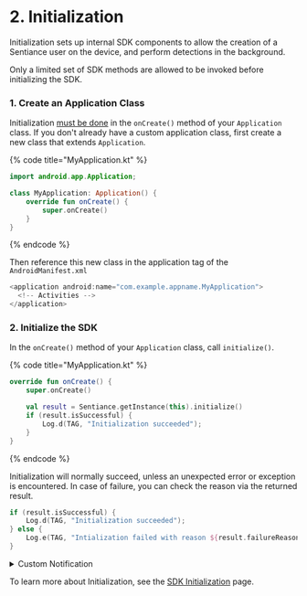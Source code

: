 # 2. Initialization

Initialization sets up internal SDK components to allow the creation of a Sentiance user on the device, and perform detections in the background.&#x20;

Only a limited set of SDK methods are allowed to be invoked before initializing the SDK.

### 1. Create an Application Class

Initialization [must be done](../../appendix/sdk-initialization.md#why-initialize-in-the-application-appdelegate-class) in the `onCreate()` method of your `Application` class. If you don't already have a custom application class, first create a new class that extends `Application`.

{% code title="MyApplication.kt" %}
```kotlin
import android.app.Application;

class MyApplication: Application() {
    override fun onCreate() {
        super.onCreate()
    }
}
```
{% endcode %}

Then reference this new class in the application tag of the `AndroidManifest.xml`

```java
<application android:name="com.example.appname.MyApplication">
  <!-- Activities -->
</application>
```

### 2. Initialize the SDK

In the `onCreate()` method of your `Application` class, call `initialize()`.

{% code title="MyApplication.kt" %}
```kotlin
override fun onCreate() {
    super.onCreate()

    val result = Sentiance.getInstance(this).initialize()
    if (result.isSuccessful) {
        Log.d(TAG, "Initialization succeeded");
    }
}
```
{% endcode %}

Initialization will normally succeed, unless an unexpected error or exception is encountered. In case of failure, you can check the reason via the returned result.

```kotlin
if (result.isSuccessful) {
    Log.d(TAG, "Initialization succeeded");
} else {
    Log.e(TAG, "Intialization failed with reason ${result.failureReason!!.name}", result.throwable);
}
```

<details>

<summary>Custom Notification</summary>

The Sentiance SDK runs independently in the background when detections are enabled. To do so, it makes use of Android Foreground Services. To start a foreground service, the SDK has to pass a Notification to the Android API when foregrounding the service.

You can specify the notification that the SDK should use by passing it to the SDK initializer as an option:

```kotlin
val options = SentianceOptions.Builder(context)
    .setNotification(nofitication, id)
    .build()
Sentiance.getInstance(context).initialize(options)
```

You can find a sample code snippet for creating a notification [here](../../appendix/android/sample-notification.md). Be sure to check our [notification management](../../appendix/android/notification-management.md) page for more on the best practices of using service notifications.

</details>

To learn more about Initialization, see the [SDK Initialization](../../appendix/sdk-initialization.md) page.
